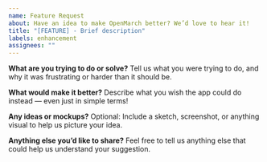 ```yaml
---
name: Feature Request
about: Have an idea to make OpenMarch better? We’d love to hear it!
title: "[FEATURE] - Brief description"
labels: enhancement
assignees: ""
---
```


**What are you trying to do or solve?**
Tell us what you were trying to do, and why it was frustrating or harder than it should be.

**What would make it better?**
Describe what you wish the app could do instead — even just in simple terms!

**Any ideas or mockups?**
Optional: Include a sketch, screenshot, or anything visual to help us picture your idea.

**Anything else you’d like to share?**
Feel free to tell us anything else that could help us understand your suggestion.
